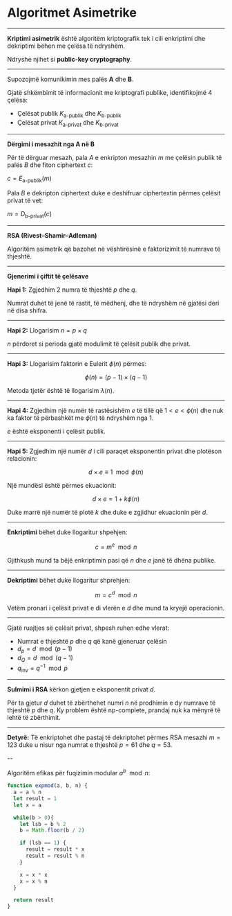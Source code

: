 # Algoritmet Asimetrike

---

**Kriptimi asimetrik** është algoritëm kriptografik tek i cili enkriptimi dhe dekriptimi bëhen me çelësa të ndryshëm.

Ndryshe njihet si **public-key cryptography**.

---

Supozojmë komunikimin mes palës **A** dhe **B**.

Gjatë shkëmbimit të informacionit me kriptografi publike, identifikojmë 4 çelësa:

- Çelësat publik $K_\text{a-publik}$ dhe $K_\text{b-publik}$
- Çelësat privat $K_\text{a-privat}$ dhe $K_\text{b-privat}$

---

**Dërgimi i mesazhit nga A në B**

Për të dërguar mesazh, pala $A$ e enkripton mesazhin $m$ me çelësin publik të palës $B$ dhe fiton ciphertext $c$:

$c = E_\text{a-publik}(m)$

Pala $B$ e dekripton ciphertext duke e deshifruar ciphertextin përmes çelësit privat të vet:

$m = D_\text{b-privat}(c)$

---

**RSA (Rivest–Shamir–Adleman)**

Algoritëm asimetrik që bazohet në vështirësinë e faktorizimit të numrave të thjeshtë.

---

**Gjenerimi i çiftit të çelësave**

**Hapi 1:** Zgjedhim 2 numra të thjeshtë $p$ dhe $q$.

Numrat duhet të jenë të rastit, të mëdhenj, dhe të ndryshëm në gjatësi deri në disa shifra.

---

**Hapi 2:** Llogarisim $n = p\times q$

$n$ përdoret si perioda gjatë modulimit të çelësit publik dhe privat.

---

**Hapi 3:** Llogarisim faktorin e Eulerit $\phi(n)$ përmes:

$$
\phi (n) = (p-1) \times (q-1)
$$

Metoda tjetër është të llogarisim $\lambda (n)$.

---

**Hapi 4:** Zgjedhim një numër të rastësishëm $e$ të tillë që $1 < e < \phi(n)$ dhe nuk ka faktor të përbashkët me $\phi(n)$ të ndryshëm nga $1$.

$e$ është eksponenti i çelësit publik.

---

**Hapi 5:** Zgjedhim një numër $d$ i cili paraqet eksponentin privat dhe plotëson relacionin:

$$
d\times e \equiv 1 \mod{\phi(n)}
$$

Një mundësi është përmes ekuacionit:

$$
d\times e = 1 + k\phi(n)
$$

Duke marrë një numër të plotë $k$ dhe duke e zgjidhur ekuacionin për $d$.

---

**Enkriptimi** bëhet duke llogaritur shpehjen:

$$
c = m^e \mod{n}
$$

Gjithkush mund ta bëjë enkriptimin pasi që $n$ dhe $e$ janë të dhëna publike.

---

**Dekriptimi** bëhet duke llogaritur shprehjen:

$$
m = c^d \mod{n}
$$

Vetëm pronari i çelësit privat e di vlerën e $d$ dhe mund ta kryejë operacionin.

---

Gjatë ruajtjes së çelësit privat, shpesh ruhen edhe vlerat:

- Numrat e thjeshtë $p$ dhe $q$ që kanë gjeneruar çelësin
- $d_p = d \mod{(p-1)}$
- $d_Q=d \mod{(q-1)}$
- $q_{\text{inv}} = q^{-1} \mod{p}$

---

**Sulmimi i RSA** kërkon gjetjen e eksponentit privat $d$.

Për ta gjetur $d$ duhet të zbërthehet numri $n$ në prodhimin e dy numrave të thjeshtë $p$ dhe $q$. Ky problem është np-complete, prandaj nuk ka mënyrë të lehtë të zbërthimit.

---

**Detyrë:** Të enkriptohet dhe pastaj të dekriptohet përmes RSA mesazhi $m=123$ duke u nisur nga numrat e thjeshtë $p=61$ dhe $q=53$.

--

Algoritëm efikas për fuqizimin modular $a^b\mod{n}$:

```javascript
function expmod(a, b, n) {
  a = a % n
  let result = 1
  let x = a

  while(b > 0){
    let lsb = b % 2
    b = Math.floor(b / 2)

    if (lsb == 1) {
      result = result * x
      result = result % n
    }

    x = x * x
    x = x % n
  }

  return result
}
```
